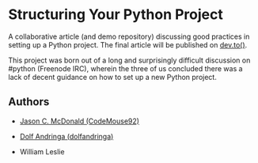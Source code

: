 # Structuring Your Python Project

A collaborative article (and demo repository) discussing good practices in setting up a Python project.
The final article will be published on [dev.to()][1].

This project was born out of a long and surprisingly difficult discussion on #python (Freenode IRC), wherein
the three of us concluded there was a lack of decent guidance on how to set up a new Python project.

## Authors

* [Jason C. McDonald (CodeMouse92)][2]

* [Dolf Andringa (dolfandringa)][3]

* William Leslie

[1]: https://dev.to/
[2]: http://indeliblebluepen.com/
[3]: http://allican.be/
